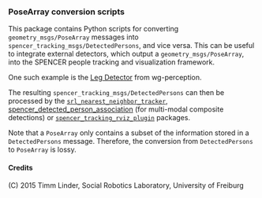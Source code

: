 ### PoseArray conversion scripts

This package contains Python scripts for converting `geometry_msgs/PoseArray` messages into `spencer_tracking_msgs/DetectedPersons`, and vice versa.
This can be useful to integrate external detectors, which output a `geometry_msgs/PoseArray`, into the SPENCER people tracking and visualization framework.

One such example is the [Leg Detector](https://github.com/wg-perception/people/tree/indigo-devel/leg_detector) from wg-perception.

The resulting `spencer_tracking_msgs/DetectedPersons` can then be processed by the [`srl_nearest_neighbor_tracker`](/tracking/people/srl_nearest_neighbor_tracker),
[spencer_detected_person_association](/detection/spencer_detected_person_association) (for multi-modal composite detections) or [`spencer_tracking_rviz_plugin`](/visualization/spencer_tracking_rviz_plugin) packages.

Note that a `PoseArray` only contains a subset of the information stored in a `DetectedPersons` message. Therefore,
the conversion from `DetectedPersons` to `PoseArray` is lossy.



#### Credits

(C) 2015 Timm Linder, Social Robotics Laboratory, University of Freiburg

